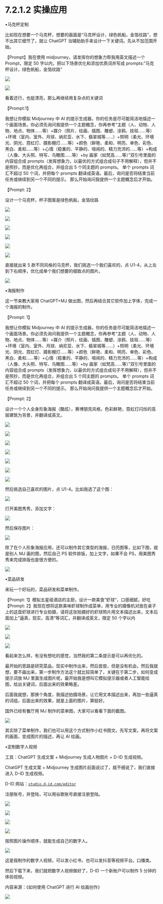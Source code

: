 # 7.2.1.2 实操应用

•马克杯定制

比如现在想要一个马克杯，想要的画面是“马克杯设计，绿色帆船，金箔纹路”，想不出其它细节了，就让 ChatGPT 当辅助助手来设计一下关键词。先从不加范围开始。

【Prompt】我在使用 midjourney，请发挥你的想象力帮我用英文描述一个 Prompt，限定 50 字以内，把以下场景优化和添加优质词并写成 prompts:“马克杯设计，绿色帆船，金箔纹路”

![](img/156d59633e2e5e8cdfb72859add26d32.png)

![](img/d8e8ea75a125539cb16aa5471a50cb30.png)

看着还行，也挺漂亮，那么再继续用复杂点的关键词

【Prompt:1】

我想让你模拟 Midjourney 中 AI 的提示生成器，你的任务是尽可能简洁地描述一个画面场景。你必须先询问我提供一个主题概念，你再参考“主题（人、动物、人物、地点、物体......等）+媒介（照片、绘画、插图、雕塑、涂鸦、挂毯......等）+环境（室内、室外、月球、纳尼亚、水下、翡翠城等......）+照明（柔光、环境光、阴光、霓虹灯、摄影棚灯......等）+颜色（鲜艳、柔和、明亮、单色、彩色、黑白、柔和......等）+心情（稳重的、平静的、喧闹的、精力充沛的......等）+构成（人像、大头照、特写、鸟瞰图......等）+by 画家（如梵高......等）”双引号里面的内容组合成 prompts（发挥想象力，以最优的方式组合成句子不用解释），但并不是照抄，而是优化再组合，并组合出 5 个同主题的 prompts。 单个 prompts 词汇不超过 50 个词，并把每个 prompts 翻译成英语。最后，询问是否将结束当前任务或继续到另一个不同的提示。 那么开始询问我提供一个主题概念后才开始。

【Prompt: 2】

设计一个马克杯，杯子图案是绿色帆船，金箔纹路

![](img/fda152975c3a54c955653ed82d3e0ac1.png)

![](img/9d2ee879a8b3aff698ed8f5aa7836f3c.png)

![](img/7c2f617e89feca3e6eb2c395b883586d.png)

![](img/510098123552bb487f4c58b55b9e9be4.png)

![](img/8412fab32ac8a5f89cb1c5fdb2a9906e.png)

![](img/61cca78a8fc9e34b113d3af50d68e272.png)

直接就出来 5 款不同风格的马克杯，我们挑选一个我们喜欢的，点 U1-4，从上左到下右顺序，优化成单个我们想要的细致点的图片。

![](img/f50d8ccff57e014c4e9535a4ca201d5b.png)

•海报制作

这一节来教大家用 ChatGPT+MJ 做出图，然后再结合其它软件加上字体，完成一个海报的制作。

【Prompt: 1】

我想让你模拟 Midjourney 中 AI 的提示生成器，你的任务是尽可能简洁地描述一个画面场景。你必须先询问我提供一个主题概念，你再参考“主题（人、动物、人物、地点、物体......等）+媒介（照片、绘画、插图、雕塑、涂鸦、挂毯......等）+环境（室内、室外、月球、纳尼亚、水下、翡翠城等......）+照明（柔光、环境光、阴光、霓虹灯、摄影棚灯......等）+颜色（鲜艳、柔和、明亮、单色、彩色、黑白、柔和......等）+心情（稳重的、平静的、喧闹的、精力充沛的......等）+构成（人像、大头照、特写、鸟瞰图......等）+by 画家（如梵高......等）”双引号里面的内容组合成 prompts（发挥想象力，以最优的方式组合成句子不用解释），但并不是照抄，而是优化再组合，并组合出 5 个同主题的 prompts。 单个 prompts 词汇不超过 50 个词，并把每个 prompts 翻译成英语。最后，询问是否将结束当前任务或继续到另一个不同的提示。 那么开始询问我提供一个主题概念后才开始。

【Prompt: 2】

设计一个个人全身形象海报（酷炫），赛博朋克风格，色彩鲜艳，霓虹灯闪烁的高层建筑为背景，并翻译成英文。

![](img/cd1ed61c1e25e96c826f627dd2bd18cf.png)

![](img/3c64a6e8b9dd11e187876714fc5b5ac4.png)

![](img/a24343927a2b61d056cd88106c8d84a7.png)

![](img/bc73b2be3c67d02b1d094e09ad6d6eb1.png)

![](img/18d7d68bcdb77049e0c49773c9ad7bdf.png)

![](img/269ac01a4000ad591dd41a3f18081814.png)

![](img/0f1cabfa93b58eb35bdffea3306ef12f.png)

然后挑选自己喜欢的图片，点 U1-4。比如我选了这个图：

![](img/945193b1302f01535c0b49ea9866b59f.png)

打开美图秀秀，添加文字：

![](img/0747b1ae7b8f78332a52d0851ab21251.png)

然后保存图片：

![](img/d59e8ccb0a4fc6a903b4a77b87456f53.png)

除了在个人形象海报应用，还可以制作其它类型的海报，日历图等，比如下图，就是别人 MJ 画的图，然后自己 PS 软件排版，加上文字，如果不会 PS，用美图秀秀来完成排版也是很方便的。

![](img/7738903027a4e34719cf8497482417aa.png)

•菜品研发

来玩一个好玩的，菜品研发和菜单制作。

【Prompt: 1】模拟五星级酒店的主厨，设计一款美食”虾球“，口感细腻，好吃【Prompt: 2】我现在想将这款美味虾球制作成菜单，用专业的摄像机对放在桌子上的这盘虾球进行专业拍摄，请将这张拍摄好的虾球照片用文本描述出来，文本后面加上”逼真，现实，高清“等词汇，并翻译成英文，限定 50 个字以内

![](img/ab982e31e20064a6949183293f8397ea.png)

![](img/8a0b064139a51d152124a7943dbfb4b7.png)

![](img/d95f85a30203f108a32e59bce578dd40.png)

看起来怎么样，有没有想吃的感觉，当然我的第二条提示是可以再优化的。

最开始的思路是研究菜品，现实中制作出来，然后尝尝，但是没有机会。然后我就想，要不画出来，第一步制作方法这个就比较简单了，关键在于第二步，如何变成提示词放 MJ 里面生成图片呢，最开始我是想叫它模拟提示器或者人工智能绘图，给出关键词，后面出来的效果略差。

后面我就想，那换个角度，我描述拍摄场景，让它用文本描述出来，再加一些逼真的词组，后面出来的效果，就是上面的图片，算挺好。

国外已经有餐厅用 MJ 制作的菜单图，大家可以看看下面的截图。

![](img/e50eedfbc308af31cf05dae52785287a.png)

其实除了菜单制作，我们也可以用这个方式制作小红书图文。先写文案，再将文案的画面，变成图片的描述，再让 AI 绘画。

•定制数字人视频

工具：ChatGPT 生成文案 + Midjourney 生成人物图片 + D-ID 生成视频。

ChatGPT 生成文案 + Midjourney 生成图片前面说过了，就不细说了，我们直接进入 D-ID 生成视频。

D-ID 网站：[`studio.d-id.com/editor`](https://studio.d-id.com/editor)

注册账号，并登陆，可以用谷歌账号直接注册登陆。

![](img/81819f005beef39130ec8f9b56e896f7.png)

![](img/145967805d0a9d31008fb4a234bd4ca9.png)

![](img/bd654154d4a3aa92a1377544136c9da9.png)

![](img/a55b1b53bf0eb796c54ae65251705810.png)

按照图片操作顺序，就能生成自己的数字人。

![](img/389ab822fdd14e123fec442b8b806f46.png)

这是我制作的数字人视频，可以发小红书，也可以发抖音等视频平台。口播类。

然后下载下来，我们就把数字人视频做好了，D-ID 一个新账户可以制作 5 分钟的体验视频。

内容来源：《如何使用 ChatGPT 进行 AI 绘画创作》

![](img/6ee508850b27e2c7d179da2f3eea659e.png)